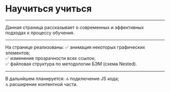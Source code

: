 # Научиться учиться
____
Данная страница рассказывает о современных и эффективных подходах к процессу обучения.
____
На странице реализованы:
:white_check_mark: анимация некоторых графических элементов;    
:white_check_mark: изменение прозрачности всех ссылок;    
:white_check_mark: файловая структура по методологии БЭМ (схема Nested).
____
В дальнйшем планируется:
:top: подключение JS кода;    
:top: расширение контентной части.